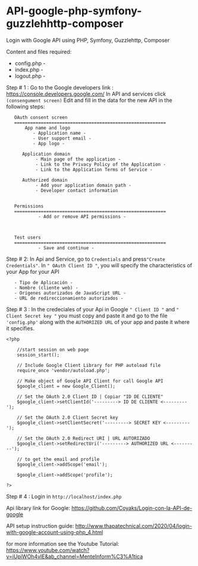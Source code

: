 # API-google-php-symfony-guzzlehhttp-composer

Login with Google API using PHP, Symfony, Guzzlehttp, Composer

Content and files required:

- config.php -
- index.php -
- logout.php -

Step # 1 : Go to the Google developers link : https://console.developers.google.com/ In API and services click `(consengument screen)` Edit and fill in the data for the new API in the following steps:

       OAuth consent screen
       =========================================================
           App name and logo
              - Application name -
              - User support email -
              - App logo -
       
          Application domain
               - Main page of the application -
               - Link to the Privacy Policy of the Application -
               - Link to the Application Terms of Service -
       
          Authorized domain
               - Add your application domain path -
               - Developer contact information
             
       
       Permissions
       =========================================================
                - Add or remove API permissions -
             
             
             
       Test users
       =========================================================
                - Save and continue -
             
Step # 2: In Api and Service, go to `Credentials` and press` "Create Credentials" `. In `" OAuth Client ID "`, you will specify the characteristics of your App for your API

       - Tipo de Aplicación -
       - Nombre (cliente web) -
       - Orígenes autorizados de JavaScript URL -
       - URL de redireccionamiento autorizados -
       
Step # 3 : In the credeciales of your Api in Google `" Client ID "` and `" Client Secret key "` you must copy and paste it and go to the file `'config.php'`
           along with the `AUTHORIZED URL` of your app and paste it where it specifies.

    <?php

        //start session on web page
        session_start();

        // Include Google Client Library for PHP autoload file
        require_once 'vendor/autoload.php';

        // Make object of Google API Client for call Google API
        $google_client = new Google_Client();

        // Set the OAuth 2.0 Client ID | Copiar "ID DE CLIENTE"
        $google_client->setClientId('---------> ID DE CLIENTE <---------');

        // Set the OAuth 2.0 Client Secret key
        $google_client->setClientSecret('---------> SECRET KEY <---------');

        // Set the OAuth 2.0 Redirect URI | URL AUTORIZADO
        $google_client->setRedirectUri('---------> AUTHORIZED URL <---------');

        // to get the email and profile 
        $google_client->addScope('email');

        $google_client->addScope('profile');

    ?> 
    
Step # 4 : Login in `http://localhost/index.php`
       
       
   
Api library link for Google: https://github.com/Coyaks/Login-con-la-API-de-google

API setup instruction guide: http://www.thapatechnical.com/2020/04/login-with-google-account-using-php_4.html

for more information see the Youtube Tutorial: https://www.youtube.com/watch?v=iUpiWOh4vlE&ab_channel=MenteInform%C3%A1tica


